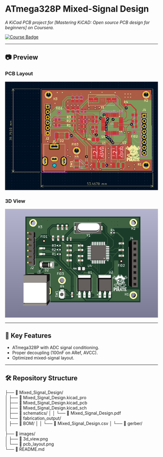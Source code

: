 # ATmega328P Mixed-Signal Design  
*A KiCad PCB project for [Mastering KiCAD: Open source PCB design for beginners] on Coursera.*  

[![Course Badge](https://img.shields.io/badge/Coursera-Course-blue)](https://coursera.org/share/12606c8ada0ad659ca93cca4d401bc09)  

---
## 📷 Preview  
### PCB Layout  
![PCB Layout](images/pcb_layout.png)  

### 3D View  
![3D Render](images/3d_view.png)  

---

## 📌 Key Features  
- ATmega328P with ADC signal conditioning.  
- Proper decoupling (100nF on ARef, AVCC).  
- Optimized mixed-signal layout.  

---

## 🛠️ Repository Structure  

├── 📂 Mixed_Signal_Design/  
│   ├── 📄 Mixed_Signal_Design.kicad_pro    
│   ├── 📄 Mixed_Signal_Design.kicad_pcb    
│   ├── 📄 Mixed_Signal_Design.kicad_sch    
│   ├── 📂 schematics/
│   │   └── 📄 Mixed_Signal_Design.pdf      
│   └── 📂 fabrication_output/      
│       ├── 📂 BOM/
│       │   └── 📄 Mixed_Signal_Design.csv 
│       └── 📂 gerber/              
│                 
├── 📂 images/                      
│   ├── 📄 3d_view.png              
│   └── 📄 pcb_layout.png       
└── 📄 README.md  
